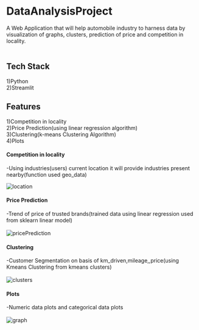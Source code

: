 # DataAnalysisProject
A Web Application that will help automobile industry to harness data by visualization of graphs, clusters, prediction of price and competition in locality.<br/><br/>

## Tech Stack<br/>
1)Python<br/>
2)Streamlit<br/>

## Features<br/>
1)Competition in locality<br/>
2)Price Prediction(using linear regression algorithm)<br/>
3)Clustering(k-means Clustering Algorithm)<br/>
4)Plots<br/>

#### Competition in locality 
-Using industries(users) current location it will provide industries present nearby(function used geo_data)<br/>

![location](https://user-images.githubusercontent.com/92116219/170879725-011de817-f4da-42a6-a325-d2a3aeefe829.png)

#### Price Prediction
-Trend of price of trusted brands(trained data using linear regression used from sklearn linear model)<br/>
<br/>
![pricePrediction](https://user-images.githubusercontent.com/92116219/170879728-ca5b9e42-8b5d-4411-9627-4f26f09eb672.png)

#### Clustering
-Customer Segmentation on basis of km_driven,mileage,,price(using Kmeans Clustering from kmeans clusters)<br/>
<br/>
![clusters](https://user-images.githubusercontent.com/92116219/170879731-5098a667-a4c6-40b0-81a8-c87733076c05.png)

#### Plots
-Numeric data plots and categorical data plots<br/>
<br/>
![graph](https://user-images.githubusercontent.com/92116219/170879727-b2a3c381-9349-4a64-8b51-c6f98cb4ee42.png)


